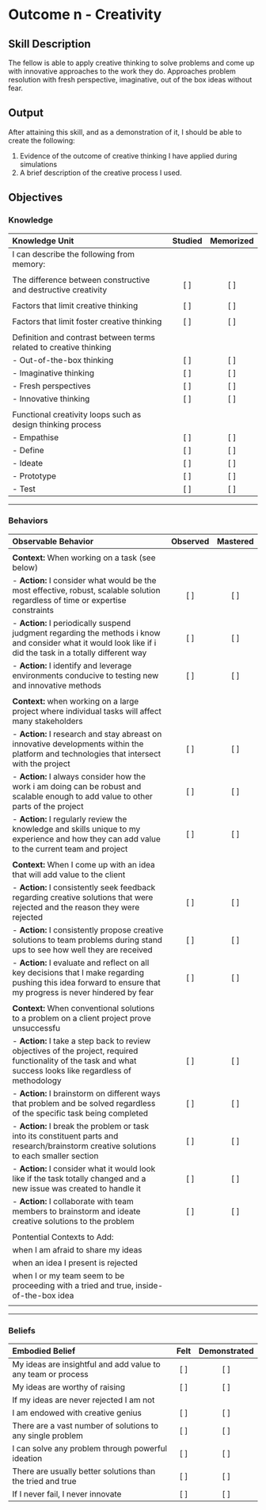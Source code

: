 # Outcome n - Creativity

## Skill Description
The fellow is able to apply creative thinking to solve problems and come up with innovative approaches to the work they do.  Approaches problem resolution with fresh perspective, imaginative, out of the box ideas without fear.


## Output
After attaining this skill, and as a demonstration of it, I should be able to create the following:

1. Evidence of the outcome of creative thinking I have applied during simulations
2. A brief description of the creative process I used.
## Objectives

### Knowledge


| Knowledge Unit | Studied | Memorized |
|:---|:---:|:---:|
| I can describe the following from memory: | | |
| | | |
| The difference between constructive and destructive creativity | [ ] | [ ] |
| | | |
| Factors that limit creative thinking | [ ] | [ ] |
| | | |
| Factors that limit foster creative thinking | [ ] | [ ] |
| | | |
| Definition and contrast between terms related to creative thinking | | |
| - Out-of-the-box thinking | [ ] | [ ] |
| - Imaginative thinking | [ ] | [ ] |
| - Fresh perspectives | [ ] | [ ] |
| - Innovative thinking | [ ] | [ ] |
| | | |
| Functional creativity loops such as design thinking process |  |  |
| - Empathise | [ ] | [ ] |
| - Define | [ ] | [ ] |
| - Ideate | [ ] | [ ] |
| - Prototype | [ ] | [ ] |
| - Test | [ ] | [ ] |

---

### Behaviors

| Observable Behavior | Observed | Mastered |
|:---|:---:|:---:|
| | | |
| **Context:** When working on a task (see below) |  |  |
| - **Action:** I consider what would be the most effective, robust, scalable solution regardless of time or expertise constraints | [ ] | [ ] |
| - **Action:** I periodically suspend judgment regarding the methods i know and consider what it would look like if i did the task in a totally different way | [ ] | [ ] |
| - **Action:** I identify and leverage environments conducive to testing new and innovative methods | [ ] | [ ] |
| | | |
| **Context:** when working on a large project where individual tasks will affect many stakeholders |  |  |
| - **Action:** I research and stay abreast on innovative developments within the platform and technologies that intersect with the project | [ ] | [ ] |
| - **Action:** I always consider how the work i am doing can be robust and scalable enough to add value to other parts of the project | [ ] | [ ] |
| - **Action:** I regularly review the knowledge and skills unique to my experience and how they can add value to the current team and project | [ ] | [ ] |
| | | |
| **Context:** When I come up with an idea that will add value to the client |  |  |
| - **Action:** I consistently seek feedback regarding creative solutions that were rejected and the reason they were rejected | [ ] | [ ] |
| - **Action:** I consistently propose creative solutions to team problems during stand ups to see how well they are received | [ ] | [ ] |
| - **Action:** I evaluate and reflect on all key decisions that I make regarding pushing this idea forward to ensure that my progress is never hindered by fear | [ ] | [ ] |
| | | |
| **Context:** When conventional solutions to a problem on a client project prove unsuccessfu |  |  |
| - **Action:** I take a step back to review objectives of the project, required functionality of the task and what success looks like regardless of methodology | [ ] | [ ] |
| - **Action:** I brainstorm on different ways that problem and be solved regardless of the specific task being completed | [ ] | [ ] |
| - **Action:** I break the problem or task into its constituent parts and research/brainstorm creative solutions to each smaller section | [ ] | [ ] |
| - **Action:** I consider what it would look like if the task totally changed and a new issue was created to handle it | [ ] | [ ] |
| - **Action:** I collaborate with team members to brainstorm and ideate creative solutions to the problem | [ ] | [ ] | 
| | | |
| Pontential Contexts to Add: | | |
| when I am afraid to share my ideas | | |
| when an idea I present is rejected | | |
| when I or my team seem to be proceeding with a tried and true, inside-of-the-box idea | | |
| | | |

---

### Beliefs

| Embodied Belief | Felt | Demonstrated |
|:---|:---:|:---:|
| My ideas are insightful and add value to any team or process | [ ] | [ ] |
| My ideas are worthy of raising | [ ] | [ ] |
| If my ideas are never rejected I am not 
| I am endowed with creative genius | [ ] | [ ] |
| There are a vast number of solutions to any single problem | [ ] | [ ] |
| I can solve any problem through powerful ideation | [ ] | [ ] |
| There are usually better solutions than the tried and true | [ ] | [ ] |
| If I never fail, I never innovate | [ ] | [ ] |
